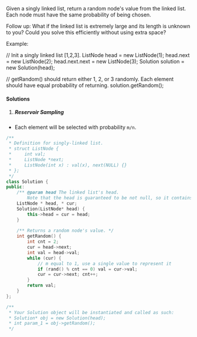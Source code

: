 Given a singly linked list, return a random node's value from the linked list. Each node must have the same probability of being chosen.

Follow up:
What if the linked list is extremely large and its length is unknown to you? Could you solve this efficiently without using extra space?

Example:

// Init a singly linked list [1,2,3].
ListNode head = new ListNode(1);
head.next = new ListNode(2);
head.next.next = new ListNode(3);
Solution solution = new Solution(head);

// getRandom() should return either 1, 2, or 3 randomly. Each element should have equal probability of returning.
solution.getRandom();

#### Solutions

1. ##### Reservoir Sampling

- Each element will be selected with probability `m/n`.

```c++
/**
 * Definition for singly-linked list.
 * struct ListNode {
 *     int val;
 *     ListNode *next;
 *     ListNode(int x) : val(x), next(NULL) {}
 * };
 */
class Solution {
public:
    /** @param head The linked list's head.
        Note that the head is guaranteed to be not null, so it contains at least one node. */
    ListNode * head, * cur;
    Solution(ListNode* head) {
        this->head = cur = head;
    }
    
    /** Returns a random node's value. */
    int getRandom() {
        int cnt = 2;
        cur = head->next;
        int val = head->val;
        while (cur) {
            // m equal to 1, use a single value to represent it
            if (rand() % cnt == 0) val = cur->val;
            cur = cur->next; cnt++;
        }
        return val;
    }
};

/**
 * Your Solution object will be instantiated and called as such:
 * Solution* obj = new Solution(head);
 * int param_1 = obj->getRandom();
 */
```